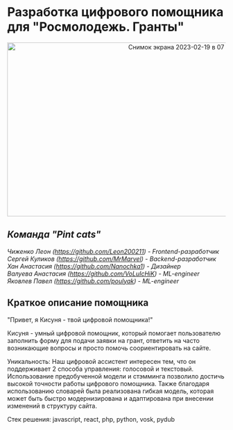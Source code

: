 # Разработка цифрового помощника для "Росмолодежь. Гранты"

<p align="center">
<img width="800" height="400" <img width="1075" alt="Снимок экрана 2023-02-19 в 07 32 11" src="https://user-images.githubusercontent.com/90902903/219922479-5fcbe177-9f4b-4ecc-8f62-a63e67b22988.png">

</p>

## *Команда "Pint cats"*   
*Чиженко Леон (https://github.com/Leon200211) - Frontend-разработчик*    
*Сергей Куликов (https://github.com/MrMarvel) - Backend-разработчик*  
*Хан Анастасия (https://github.com/Nanochka1) - Дизайнер*  
*Валуева Анастасия (https://github.com/VoLuIcHiK) - ML-engineer*   
*Яковлев Павел (https://github.com/poulyak) - ML-engineer*  

## Краткое описание помощника

"Привет, я Кисуня - твой цифровой помощника!"

Кисуня - умный цифровой помощник, который помогает пользователю заполнить форму для подачи заявки на грант, ответить на часто возникающие вопросы и просто помочь соориентировать на сайте.

Уникальность: Наш цифровой ассистент интересен тем, что он поддерживает 2 способа управления: голосовой и текстовый. Использование предобученной модели и стэмминга позволило достичь высокой точности работы цифрового помощника. Также благодаря использованию словарей была реализована гибкая модель, которая может быть быстро модернизирована и адаптирована при внесении изменений в структуру сайта.

Стек решения: javascript, react, php, python, vosk, pydub


